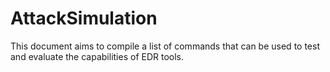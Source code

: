 # AttackSimulation

This document aims to compile a list of commands that can be used to test and evaluate the capabilities of EDR tools.

